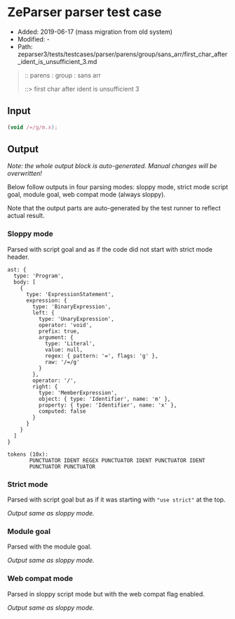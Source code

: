 # ZeParser parser test case

- Added: 2019-06-17 (mass migration from old system)
- Modified: -
- Path: zeparser3/tests/testcases/parser/parens/group/sans_arr/first_char_after_ident_is_unsufficient_3.md

> :: parens : group : sans arr
>
> ::> first char after ident is unsufficient 3

## Input

`````js
(void /=/g/m.x);
`````

## Output

_Note: the whole output block is auto-generated. Manual changes will be overwritten!_

Below follow outputs in four parsing modes: sloppy mode, strict mode script goal, module goal, web compat mode (always sloppy).

Note that the output parts are auto-generated by the test runner to reflect actual result.

### Sloppy mode

Parsed with script goal and as if the code did not start with strict mode header.

`````
ast: {
  type: 'Program',
  body: [
    {
      type: 'ExpressionStatement',
      expression: {
        type: 'BinaryExpression',
        left: {
          type: 'UnaryExpression',
          operator: 'void',
          prefix: true,
          argument: {
            type: 'Literal',
            value: null,
            regex: { pattern: '=', flags: 'g' },
            raw: '/=/g'
          }
        },
        operator: '/',
        right: {
          type: 'MemberExpression',
          object: { type: 'Identifier', name: 'm' },
          property: { type: 'Identifier', name: 'x' },
          computed: false
        }
      }
    }
  ]
}

tokens (10x):
       PUNCTUATOR IDENT REGEX PUNCTUATOR IDENT PUNCTUATOR IDENT
       PUNCTUATOR PUNCTUATOR
`````

### Strict mode

Parsed with script goal but as if it was starting with `"use strict"` at the top.

_Output same as sloppy mode._

### Module goal

Parsed with the module goal.

_Output same as sloppy mode._

### Web compat mode

Parsed in sloppy script mode but with the web compat flag enabled.

_Output same as sloppy mode._

